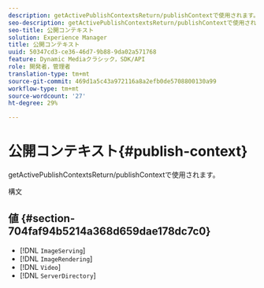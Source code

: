 ```yaml
---
description: getActivePublishContextsReturn/publishContextで使用されます。
seo-description: getActivePublishContextsReturn/publishContextで使用されます。
seo-title: 公開コンテキスト
solution: Experience Manager
title: 公開コンテキスト
uuid: 50347cd3-ce36-46d7-9b88-9da02a571768
feature: Dynamic Mediaクラシック，SDK/API
role: 開発者，管理者
translation-type: tm+mt
source-git-commit: 469d1a5c43a972116a8a2efb0de5708800130a99
workflow-type: tm+mt
source-wordcount: '27'
ht-degree: 29%

---
```



# 公開コンテキスト{#publish-context}

getActivePublishContextsReturn/publishContextで使用されます。

構文

## 値 {#section-704faf94b5214a368d659dae178dc7c0}

* [!DNL `ImageServing`]
* [!DNL `ImageRendering`]
* [!DNL `Video`]
* [!DNL `ServerDirectory`]

